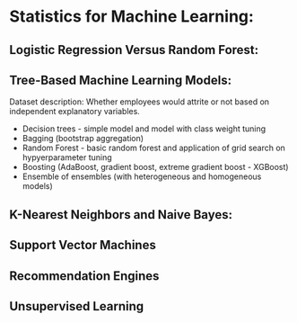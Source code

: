 # Statistics for Machine Learning:

## Logistic Regression Versus Random Forest:

## Tree-Based Machine Learning Models:
Dataset description: Whether employees would attrite or not based on independent explanatory variables.
* Decision trees - simple model and model with class weight tuning
* Bagging (bootstrap aggregation)
* Random Forest - basic random forest and application of grid search on hypyerparameter tuning
* Boosting (AdaBoost, gradient boost, extreme gradient boost - XGBoost)
* Ensemble of ensembles (with heterogeneous and homogeneous models)

## K-Nearest Neighbors and Naive Bayes:

## Support Vector Machines

## Recommendation Engines

## Unsupervised Learning
